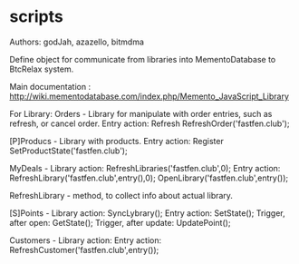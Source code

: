 # scripts
Authors: godJah, azazello, bitmdma

Define object for communicate from libraries into MementoDatabase to BtcRelax system.

Main documentation : http://wiki.mementodatabase.com/index.php/Memento_JavaScript_Library

For Library:
Orders - Library for manipulate with order entries, such as refresh, or cancel order. 
	Entry action: Refresh
		RefreshOrder('fastfen.club');
		


[P]Producs - Library with products.
			Entry action: Register
				SetProductState('fastfen.club');

MyDeals  -	Library action:
				RefreshLibraries('fastfen.club',0);
			Entry action:
				RefreshLibrary('fastfen.club',entry(),0);
				OpenLibrary('fastfen.club',entry());

RefreshLibrary - method, to collect info about actual library.

[S]Points - Library action: 
            SyncLybrary();
            Entry action: SetState();
            Trigger, after open: GetState();
            Trigger, after update: UpdatePoint();

Customers - Library action:
			Entry action: RefreshCustomer('fastfen.club',entry());
			

